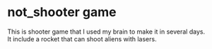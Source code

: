 # not_shooter game
This is shooter game that I used my brain to make it in several days. <br>
It include a rocket that can shoot aliens with lasers.
